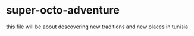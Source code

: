 # super-octo-adventure
this file will be about descovering new traditions and new places in tunisia
